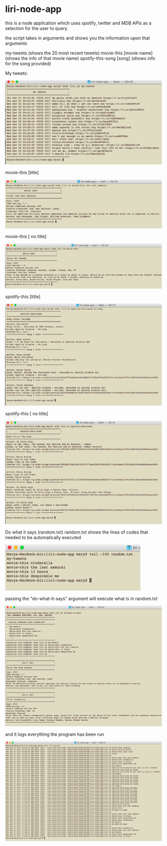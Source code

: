 # liri-node-app

this is a node application which uses spotify, twitter and MDB APIs as a selection for the user to query.

the script takes in arguments and shows you the information upon that arguments

my-tweets (shows the 20 most recent tweets)
movie-this [movie-name] (shows the info of that movie name)
spotify-this-song [song] (shows info for the song provided)

My tweets:

![my tweets](mytweets.png)


movie-this [title]

![movie this with title](movieThisTitle.png)

movie-this [ no title]

![movie this no title](movieThisNoTitle.png)


spotify-this [title]

![spotify this with title](spotifyWithTitle.png)

spotify-this [ no title]

![spotify this no title](spotifyNoTitle.png)



Do what it says (random.txt)
random.txt shows the lines of codes that needed to be automatically executed

![randomfile](randomfile.png)

passing the "do-what-it-says" argument will execute what is in random.txt

![do what it says](dowhatitSays.png)


and it logs everything the program has been run

![log file](logfile.png)
